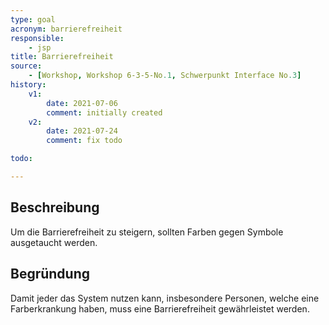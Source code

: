 ```yaml
---
type: goal
acronym: barrierefreiheit
responsible:
    - jsp
title: Barrierefreiheit
source:
    - [Workshop, Workshop 6-3-5-No.1, Schwerpunkt Interface No.3]
history:
    v1:
        date: 2021-07-06
        comment: initially created
    v2:
        date: 2021-07-24
        comment: fix todo

todo:

---
```


## Beschreibung

Um die Barrierefreiheit zu steigern, sollten Farben gegen Symbole ausgetaucht werden.

## Begründung

Damit jeder das System nutzen kann, insbesondere Personen, welche eine Farberkrankung haben, muss eine Barrierefreiheit gewährleistet werden.
